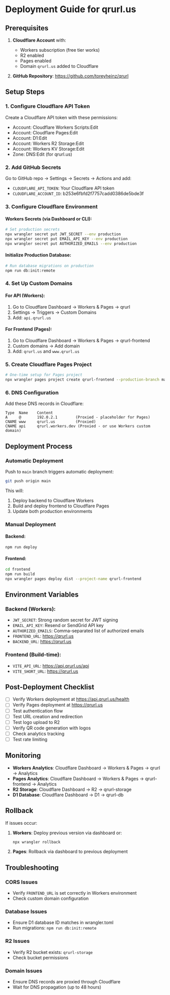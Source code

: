 # Deployment Guide for qrurl.us

## Prerequisites

1. **Cloudflare Account** with:
   - Workers subscription (free tier works)
   - R2 enabled
   - Pages enabled
   - Domain `qrurl.us` added to Cloudflare

2. **GitHub Repository**: https://github.com/toreyheinz/qrurl

## Setup Steps

### 1. Configure Cloudflare API Token

Create a Cloudflare API token with these permissions:
- Account: Cloudflare Workers Scripts:Edit
- Account: Cloudflare Pages:Edit
- Account: D1:Edit
- Account: Workers R2 Storage:Edit
- Account: Workers KV Storage:Edit
- Zone: DNS:Edit (for qrurl.us)

### 2. Add GitHub Secrets

Go to GitHub repo → Settings → Secrets → Actions and add:

- `CLOUDFLARE_API_TOKEN`: Your Cloudflare API token
- `CLOUDFLARE_ACCOUNT_ID`: b253e6fbfd2f7757cadd0386de5bde3f

### 3. Configure Cloudflare Environment

#### Workers Secrets (via Dashboard or CLI):
```bash
# Set production secrets
npx wrangler secret put JWT_SECRET --env production
npx wrangler secret put EMAIL_API_KEY --env production
npx wrangler secret put AUTHORIZED_EMAILS --env production
```

#### Initialize Production Database:
```bash
# Run database migrations on production
npm run db:init:remote
```

### 4. Set Up Custom Domains

#### For API (Workers):
1. Go to Cloudflare Dashboard → Workers & Pages → qrurl
2. Settings → Triggers → Custom Domains
3. Add: `api.qrurl.us`

#### For Frontend (Pages):
1. Go to Cloudflare Dashboard → Workers & Pages → qrurl-frontend
2. Custom domains → Add domain
3. Add: `qrurl.us` and `www.qrurl.us`

### 5. Create Cloudflare Pages Project

```bash
# One-time setup for Pages project
npx wrangler pages project create qrurl-frontend --production-branch main
```

### 6. DNS Configuration

Add these DNS records in Cloudflare:

```
Type  Name    Content
A     @       192.0.2.1        (Proxied - placeholder for Pages)
CNAME www     qrurl.us         (Proxied)
CNAME api     qrurl.workers.dev (Proxied - or use Workers custom domain)
```

## Deployment Process

### Automatic Deployment

Push to `main` branch triggers automatic deployment:

```bash
git push origin main
```

This will:
1. Deploy backend to Cloudflare Workers
2. Build and deploy frontend to Cloudflare Pages
3. Update both production environments

### Manual Deployment

#### Backend:
```bash
npm run deploy
```

#### Frontend:
```bash
cd frontend
npm run build
npx wrangler pages deploy dist --project-name qrurl-frontend
```

## Environment Variables

### Backend (Workers):
- `JWT_SECRET`: Strong random secret for JWT signing
- `EMAIL_API_KEY`: Resend or SendGrid API key
- `AUTHORIZED_EMAILS`: Comma-separated list of authorized emails
- `FRONTEND_URL`: https://qrurl.us
- `BACKEND_URL`: https://qrurl.us

### Frontend (Build-time):
- `VITE_API_URL`: https://api.qrurl.us/api
- `VITE_SHORT_URL`: https://qrurl.us

## Post-Deployment Checklist

- [ ] Verify Workers deployment at https://api.qrurl.us/health
- [ ] Verify Pages deployment at https://qrurl.us
- [ ] Test authentication flow
- [ ] Test URL creation and redirection
- [ ] Test logo upload to R2
- [ ] Verify QR code generation with logos
- [ ] Check analytics tracking
- [ ] Test rate limiting

## Monitoring

- **Workers Analytics**: Cloudflare Dashboard → Workers & Pages → qrurl → Analytics
- **Pages Analytics**: Cloudflare Dashboard → Workers & Pages → qrurl-frontend → Analytics
- **R2 Storage**: Cloudflare Dashboard → R2 → qrurl-storage
- **D1 Database**: Cloudflare Dashboard → D1 → qrurl-db

## Rollback

If issues occur:

1. **Workers**: Deploy previous version via dashboard or:
   ```bash
   npx wrangler rollback
   ```

2. **Pages**: Rollback via dashboard to previous deployment

## Troubleshooting

### CORS Issues
- Verify `FRONTEND_URL` is set correctly in Workers environment
- Check custom domain configuration

### Database Issues
- Ensure D1 database ID matches in wrangler.toml
- Run migrations: `npm run db:init:remote`

### R2 Issues
- Verify R2 bucket exists: `qrurl-storage`
- Check bucket permissions

### Domain Issues
- Ensure DNS records are proxied through Cloudflare
- Wait for DNS propagation (up to 48 hours)